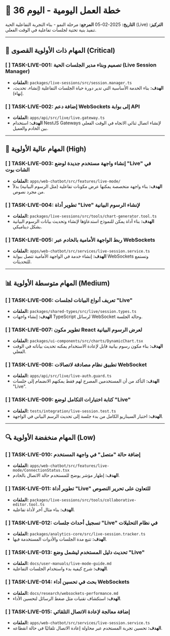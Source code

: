 # 🚀 خطة العمل اليومية - اليوم 36
**التاريخ:** 2025-02-05
**المرجع:** مرحلة النمو - بناء التجربة التفاعلية الحية (Live)
**التركيز:** تنفيذ بنية تحتية لجلسات تفاعلية في الوقت الفعلي.

---

## 🎯 المهام ذات الأولوية القصوى (Critical)

### [ ] TASK-LIVE-001: تصميم وبناء مدير الجلسات الحية (Live Session Manager)
- **الملفات:** `packages/live-sessions/src/session.manager.ts`
- **الهدف:** بناء الخدمة الأساسية التي تدير دورة حياة الجلسات التفاعلية (إنشاء، تحديث، إنهاء).

### [ ] TASK-LIVE-002: إضافة دعم WebSockets إلى بوابة API
- **الملفات:** `apps/api/src/live/live.gateway.ts`
- **الهدف:** استخدام NestJS Gateways لإنشاء اتصال ثنائي الاتجاه في الوقت الفعلي بين الخادم والعميل.

---

## 🔧 المهام عالية الأولوية (High)

### [ ] TASK-LIVE-003: إنشاء واجهة مستخدم جديدة لوضع "Live" في الشات بوت
- **الملفات:** `apps/web-chatbot/src/features/live-mode/`
- **الهدف:** بناء واجهة متخصصة يمكنها عرض مكونات تفاعلية (مثل الرسوم البيانية) بدلاً من مجرد نصوص.

### [ ] TASK-LIVE-004: تطوير أداة "Live" لإنشاء الرسوم البيانية
- **الملفات:** `packages/live-sessions/src/tools/chart-generator.tool.ts`
- **الهدف:** بناء أداة يمكن للنموذج استدعاؤها لإنشاء وتحديث بيانات الرسوم البيانية بشكل ديناميكي.

### [ ] TASK-LIVE-005: ربط الواجهة الأمامية بالخادم عبر WebSockets
- **الملفات:** `apps/web-chatbot/src/services/live-session.service.ts`
- **الهدف:** إنشاء خدمة في الواجهة الأمامية تتصل ببوابة WebSockets وتستمع للتحديثات.

---

## 📊 المهام متوسطة الأولوية (Medium)

### [ ] TASK-LIVE-006: تعريف أنواع البيانات لجلسات "Live"
- **الملفات:** `packages/shared-types/src/live/session.types.ts`
- **الهدف:** إنشاء واجهات TypeScript لرسائل WebSocket وحالة الجلسة.

### [ ] TASK-LIVE-007: تطوير مكون React لعرض الرسوم البيانية
- **الملفات:** `packages/ui-components/src/charts/DynamicChart.tsx`
- **الهدف:** بناء مكون رسوم بيانية قابل لإعادة الاستخدام يمكنه تحديث بياناته في الوقت الفعلي.

### [ ] TASK-LIVE-008: تطبيق نظام مصادقة لاتصالات WebSocket
- **الملفات:** `apps/api/src/live/live-auth.guard.ts`
- **الهدف:** التأكد من أن المستخدمين المصرح لهم فقط يمكنهم الانضمام إلى جلسات "Live".

### [ ] TASK-LIVE-009: كتابة اختبارات التكامل لوضع "Live"
- **الملفات:** `tests/integration/live-session.test.ts`
- **الهدف:** اختبار السيناريو الكامل من بدء جلسة إلى تحديث الرسم البياني في الواجهة.

---

## 🔍 المهام منخفضة الأولوية (Low)

### [ ] TASK-LIVE-010: إضافة حالة "متصل" في واجهة المستخدم
- **الملفات:** `apps/web-chatbot/src/features/live-mode/ConnectionStatus.tsx`
- **الهدف:** إظهار مؤشر يوضح للمستخدم حالة الاتصال بالخادم.

### [ ] TASK-LIVE-011: تطوير أداة "Live" للتعاون على تحرير النصوص
- **الملفات:** `packages/live-sessions/src/tools/collaborative-editor.tool.ts`
- **الهدف:** بناء مثال آخر لأداة تفاعلية.

### [ ] TASK-LIVE-012: تسجيل أحداث جلسات "Live" في نظام التحليلات
- **الملفات:** `packages/analytics-core/src/live-session.tracker.ts`
- **الهدف:** تتبع مدة الجلسات والأدوات المستخدمة فيها.

### [ ] TASK-LIVE-013: تحديث دليل المستخدم ليشمل وضع "Live"
- **الملفات:** `docs/user-manuals/live-mode-guide.md`
- **الهدف:** شرح كيفية بدء واستخدام الجلسات التفاعلية.

### [ ] TASK-LIVE-014: بحث في تحسين أداء WebSockets
- **الملفات:** `docs/research/websockets-performance.md`
- **الهدف:** استكشاف تقنيات مثل ضغط الرسائل لتحسين الأداء.

### [ ] TASK-LIVE-015: إضافة معالجة لإعادة الاتصال التلقائي
- **الملفات:** `apps/web-chatbot/src/services/live-session.service.ts`
- **الهدف:** تحسين تجربة المستخدم عبر محاولة إعادة الاتصال تلقائيًا في حالة انقطاعه.